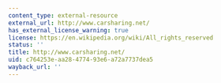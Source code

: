 ```yaml
---
content_type: external-resource
external_url: http://www.carsharing.net/
has_external_license_warning: true
license: https://en.wikipedia.org/wiki/All_rights_reserved
status: ''
title: http://www.carsharing.net/
uid: c764253e-aa28-4774-93e6-a72a7737dea5
wayback_url: ''
---
```


